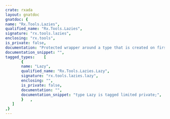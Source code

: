 ```yaml
---
crate: rxada
layout: gnatdoc
gnatdoc: {
name: "Rx.Tools.Lazies",
qualified_name: "Rx.Tools.Lazies",
signature: "rx.tools.lazies",
enclosing: "rx.tools",
is_private: false,
documentation: "Protected wrapper around a type that is created on first use\n\n@formal Content\n  Must have proper defaults\n@formal Ptr",
documentation_snippet: "",
tagged_types:    [
       {
       name: "Lazy",
       qualified_name: "Rx.Tools.Lazies.Lazy",
       signature: "rx.tools.lazies.lazy",
       enclosing: "",
       is_private: false,
       documentation: "",
       documentation_snippet: "type Lazy is tagged limited private;",
       }   ,
   ]
,}
---
```

